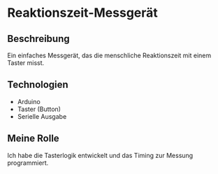 # Reaktionszeit-Messgerät

## Beschreibung
Ein einfaches Messgerät, das die menschliche Reaktionszeit mit einem Taster misst.

## Technologien
- Arduino
- Taster (Button)
- Serielle Ausgabe

## Meine Rolle
Ich habe die Tasterlogik entwickelt und das Timing zur Messung programmiert.
